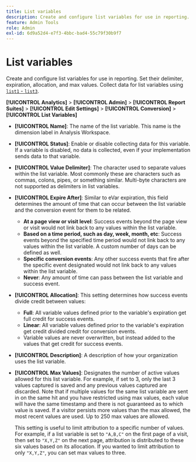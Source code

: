 ```yaml
---
title: List variables
description: Create and configure list variables for use in reporting.
feature: Admin Tools
role: Admin
exl-id: 6d9a52d4-e7f3-4bbc-bad4-55c79f30b9f7
---
```

# List variables

Create and configure list variables for use in reporting. Set their delimiter, expiration, allocation, and max values. Collect data for list variables using [`list1` - `list3`](/help/implement/vars/page-vars/list.md).

**[!UICONTROL Analytics]** > **[!UICONTROL Admin]** > **[!UICONTROL Report Suites]** > **[!UICONTROL Edit Settings]** > **[!UICONTROL Conversion]** > **[!UICONTROL List Variables]**

* **[!UICONTROL Name]**: The name of the list variable. This name is the dimension label in Analysis Workspace.

* **[!UICONTROL Status]**: Enable or disable collecting data for this variable. If a variable is disabled, no data is collected, even if your implementation sends data to that variable.

* **[!UICONTROL Value Delimiter]**: The character used to separate values within the list variable. Most commonly these are characters such as commas, colons, pipes, or something similar. Multi-byte characters are not supported as delimiters in list variables.

* **[!UICONTROL Expire After]**: Similar to eVar expiration, this field determines the amount of time that can occur between the list variable and the conversion event for them to be related.
  * **At a page view or visit level**: Success events beyond the page view or visit would not link back to any values within the list variable.
  * **Based on a time period, such as day, week, month, etc**: Success events beyond the specified time period would not link back to any values within the list variable. A custom number of days can be defined as well.
  * **Specific conversion events**: Any other success events that fire after the specific event designated would not link back to any values within the list variable.
  * **Never**: Any amount of time can pass between the list variable and success event.

* **[!UICONTROL Allocation]**: This setting determines how success events divide credit between values:
  * **Full**: All variable values defined prior to the variable's expiration get full credit for success events.
  * **Linear**: All variable values defined prior to the variable's expiration get credit divided credit for conversion events.
  * Variable values are never overwritten, but instead added to the values that get credit for success events.

* **[!UICONTROL Description]**: A description of how your organization uses the list variable.

* **[!UICONTROL Max Values]**: Designates the number of active values allowed for this list variable. For example, if set to 3, only the last 3 values captured is saved and any previous values captured are discarded. Note that if multiple values for the same list variable are sent in on the same hit and you have restricted using max values, each value will have the same timestamp and there is not guaranteed as to which value is saved. If a visitor persists more values than the max allowed, the most recent values are used. Up to 250 max values are allowed.

  This setting is useful to limit attribution to a specific number of values. For example, if a list variable is set to `"A,B,C"` on the first page of a visit, then set to `"X,Y,Z"` on the next page, attribution is distributed to these six values based on its allocation. If you wanted to limit attribution to only `"X,Y,Z"`, you can set max values to three.
